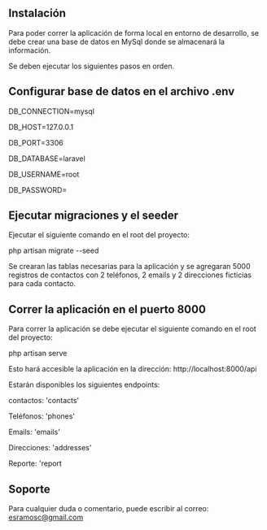 ## Instalación

Para poder correr la aplicación de forma local en entorno de desarrollo, se debe crear una base de datos en MySql donde se almacenará la información.

Se deben ejecutar los siguientes pasos en orden.

## Configurar base de datos en el archivo .env

DB_CONNECTION=mysql

DB_HOST=127.0.0.1

DB_PORT=3306

DB_DATABASE=laravel

DB_USERNAME=root

DB_PASSWORD=


## Ejecutar migraciones y el seeder

Ejecutar el siguiente comando en el root del proyecto:

php artisan migrate --seed

Se crearan las tablas necesarias para la aplicación y se agregaran 5000 registros de contactos con 2 teléfonos, 2 emails y 2 direcciones ficticias para cada contacto.

## Correr la aplicación en el puerto 8000

Para correr la aplicación se debe ejecutar el siguiente comando en el root del proyecto:

php artisan serve

Esto hará accesible la aplicación en la dirección: http://localhost:8000/api

Estarán disponibles los siguientes endpoints:

contactos: 'contacts'

Teléfonos: 'phones'

Emails: 'emails'

Direcciones: 'addresses'

Reporte: 'report


## Soporte

Para cualquier duda o comentario, puede escribir al correo: esramosc@gmail.com

